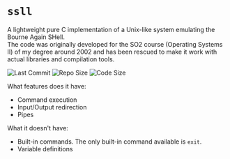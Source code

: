 # `ssll`

A lightweight pure C implementation of a Unix-like system emulating the Bourne Again SHell. \
The code was originally developed for the SO2 course (Operating Systems II) of my degree around 2002 and has been rescued to make it work with actual libraries and compilation tools.

![Last Commit](https://img.shields.io/github/last-commit/sepen/ssll)
![Repo Size](https://img.shields.io/github/repo-size/sepen/ssll)
![Code Size](https://img.shields.io/github/languages/code-size/sepen/ssll)

What features does it have:

* Command execution
* Input/Output redirection
* Pipes

What it doesn't have:

* Built-in commands. The only built-in command available is `exit`.
* Variable definitions

